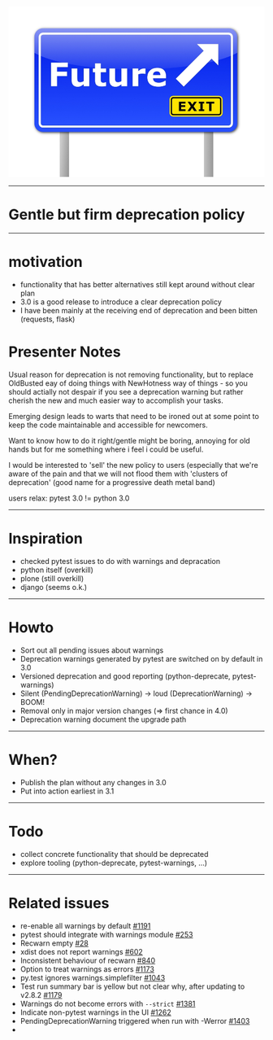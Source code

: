 ![exit strategy](img/exit-strategy.jpg)

---

# Gentle but firm deprecation policy

---

# motivation

* functionality that has better alternatives still kept around without clear plan
* 3.0 is a good release to introduce a clear deprecation policy
* I have been mainly at the receiving end of deprecation and been bitten (requests, flask)

# Presenter Notes

Usual reason for deprecation is not removing functionality, but to replace OldBusted eay of doing things with NewHotness way of things - so you should actially not despair if you see a deprecation warning but rather cherish the new and much easier way to accomplish your tasks.

Emerging design leads to warts that need to be ironed out at some point to keep the code maintainable and accessible for newcomers.

Want to know how to do it right/gentle might be boring, annoying for old hands but for me something where i feel i could be useful.

I would be interested to 'sell' the new policy to users (especially that we're aware of the pain and that we will not flood them with 'clusters of deprecation' (good name for a progressive death metal band)

users relax: pytest 3.0 != python 3.0

---

# Inspiration

* checked pytest issues to do with warnings and depracation
* python itself (overkill)
* plone (still overkill)
* django (seems o.k.)

---

# Howto

* Sort out all pending issues about warnings
* Deprecation warnings generated by pytest are switched on by default in 3.0
* Versioned deprecation and good reporting (python-deprecate, pytest-warnings)
* Silent (PendingDeprecationWarning) -> loud (DeprecationWarning) -> BOOM!
* Removal only in major version changes (=> first chance in 4.0)
* Deprecation warning document the upgrade path

---

# When?

* Publish the plan without any changes in 3.0
* Put into action earliest in 3.1 

---


# Todo

- collect concrete functionality that should be deprecated
- explore tooling (python-deprecate, pytest-warnings, ...)

---

# Related issues

*  re-enable all warnings by default [#1191](https://github.com/pytest-dev/pytest/issues/1191)
*  pytest should integrate with warnings module [#253](https://github.com/pytest-dev/pytest/issues/253) 
*  Recwarn empty [#28](https://github.com/pytest-dev/pytest/issues/28) 
*  xdist does not report warnings [#602](https://github.com/pytest-dev/pytest/issues/602)
*  Inconsistent behaviour of recwarn [#840](https://github.com/pytest-dev/pytest/issues/840)
*  Option to treat warnings as errors [#1173](https://github.com/pytest-dev/pytest/issues/1173)
*  py.test ignores warnings.simplefilter [#1043](https://github.com/pytest-dev/pytest/issues/1043)
*  Test run summary bar is yellow but not clear why, after updating to v2.8.2 [#1179](https://github.com/pytest-dev/pytest/issues/1179)
*  Warnings do not become errors with `--strict` [#1381](https://github.com/pytest-dev/pytest/issues/1381)
*  Indicate non-pytest warnings in the UI [#1262](https://github.com/pytest-dev/pytest/issues/1262)
*  PendingDeprecationWarning triggered when run with -Werror [#1403](https://github.com/pytest-dev/pytest/issues/1403)
*  
